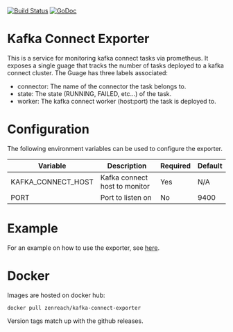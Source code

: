 [![Build Status](https://travis-ci.org/zenreach/kafka-connect-exporter.svg?branch=master)](https://travis-ci.org/zenreach/kafka-connect-exporter) [![GoDoc](https://godoc.org/github.com/zenreach/kafka-connect-exporter?status.svg)](https://godoc.org/github.com/zenreach/kafka-connect-exporter)

# Kafka Connect Exporter

This is a service for monitoring kafka connect tasks via prometheus. It exposes a single guage that tracks the number of tasks deployed to a kafka connect cluster. The Guage has three labels associated:

- connector: The name of the connector the task belongs to.
- state: The state (RUNNING, FAILED, etc...) of the task.
- worker: The kafka connect worker (host:port) the task is deployed to.

Configuration
=============

The following environment variables can be used to configure the exporter.

| Variable                  | Description                   | Required  | Default   |
| ------------------------- | ----------------------------- | --------- | --------- |
| KAFKA\_CONNECT\_HOST      | Kafka connect host to monitor | Yes       | N/A       |
| PORT                      | Port to listen on             | No        | 9400      |       

Example
=======

For an example on how to use the exporter, see [here](example).

Docker
======

Images are hosted on docker hub:

```
docker pull zenreach/kafka-connect-exporter
```

Version tags match up with the github releases.
